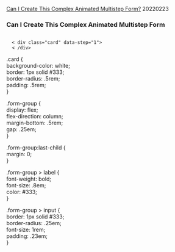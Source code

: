 

[Can I Create This Complex Animated Multistep Form?](https://www.youtube.com/watch?v=VdqtdKXxKhM&ab_channel=WebDevSimplified)  20220223    






### Can I Create This Complex Animated Multistep Form  

<code>
  < div class="card" data-step="1">
  < /div>
</code>

.card {  
background-color: white;  
border: 1px solid #333;  
border-radius: .5rem;  
padding: .5rem;  
}  

.form-group {  
display: flex;  
flex-direction: column;  
margin-bottom: .5rem;  
gap: .25em;  
}  

.form-group:last-child {  
margin: 0;  
}  

.form-group > label {  
font-weight: bold;  
font-size: .8em;  
color: #333;  
}  

.form-group > input {  
border: 1px solid #333;  
border-radius: .25em;  
font-size: 1rem;  
padding: .23em;  
}  













